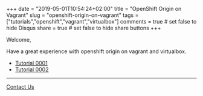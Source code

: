 +++
date = "2019-05-01T10:54:24+02:00"
title = "OpenShift Origin on Vagrant"
slug = "openshift-origin-on-vagrant"
tags = ["tutorials","openshift","vagrant","virtualbox"]
comments = true # set false to hide Disqus
share = true    # set false to hide share buttons
+++

Welcome, 

Have a great experience with openshift origin on vagrant and virtualbox.

- [Tutorial 0001](tutorial-0001/)
- [Tutorial 0002](tutorial-0002/)

---

[Contact Us](/)
